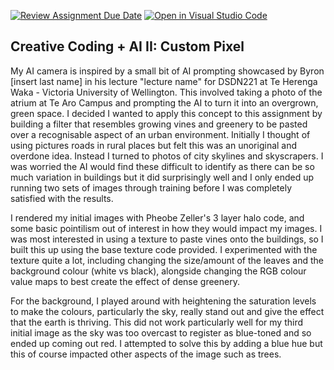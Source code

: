 [![Review Assignment Due Date](https://classroom.github.com/assets/deadline-readme-button-22041afd0340ce965d47ae6ef1cefeee28c7c493a6346c4f15d667ab976d596c.svg)](https://classroom.github.com/a/jTsmcDjg)
[![Open in Visual Studio Code](https://classroom.github.com/assets/open-in-vscode-2e0aaae1b6195c2367325f4f02e2d04e9abb55f0b24a779b69b11b9e10269abc.svg)](https://classroom.github.com/online_ide?assignment_repo_id=19453216&assignment_repo_type=AssignmentRepo)
## Creative Coding + AI II: Custom Pixel

My AI camera is inspired by a small bit of AI prompting showcased by Byron [insert last name] in his lecture "lecture name" for DSDN221 at Te Herenga Waka - Victoria University of Wellington. This involved taking a photo of the atrium at Te Aro Campus and prompting the AI to turn it into an overgrown, green space. I decided I wanted to apply this concept to this assignment by building a filter that resembles growing vines and greenery to be pasted over a recognisable aspect of an urban environment. Initially I thought of using pictures roads in rural places but felt this was an unoriginal and overdone idea. Instead I turned to photos of city skylines and skyscrapers. I was worried the AI would find these difficult to identify as there can be so much variation in buildings but it did surprisingly well and I only ended up running two sets of images through training before I was completely satisfied with the results.

I rendered my initial images with Pheobe Zeller's 3 layer halo code, and some basic pointilism out of interest in how they would impact my images. I was most interested in using a texture to paste vines onto the buildings, so I built this up using the base texture code provided. I experimented with the texture quite a lot, including changing the size/amount of the leaves and the background colour (white vs black), alongside changing the RGB colour value maps to best create the effect of dense greenery.

For the background, I played around with heightening the saturation levels to make the colours, particularly the sky, really stand out and give the effect that the earth is thriving. This did not work particularly well for my third initial image as the sky was too overcast to register as blue-toned and so ended up coming out red. I attempted to solve this by adding a blue hue but this of course impacted other aspects of the image such as trees.
